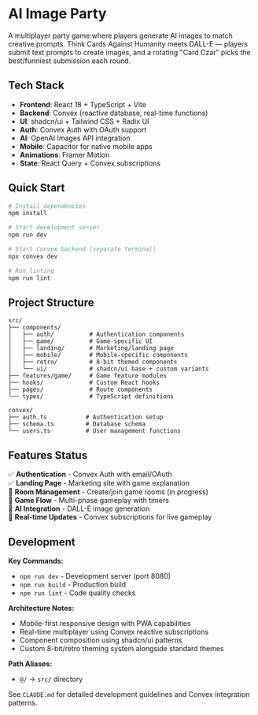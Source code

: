# AI Image Party

A multiplayer party game where players generate AI images to match creative prompts. Think Cards Against Humanity meets DALL-E — players submit text prompts to create images, and a rotating "Card Czar" picks the best/funniest submission each round.

## Tech Stack

- **Frontend**: React 18 + TypeScript + Vite
- **Backend**: Convex (reactive database, real-time functions)
- **UI**: shadcn/ui + Tailwind CSS + Radix UI
- **Auth**: Convex Auth with OAuth support
- **AI**: OpenAI Images API integration
- **Mobile**: Capacitor for native mobile apps
- **Animations**: Framer Motion
- **State**: React Query + Convex subscriptions

## Quick Start

```bash
# Install dependencies
npm install

# Start development server
npm run dev

# Start Convex backend (separate terminal)
npx convex dev

# Run linting
npm run lint
```

## Project Structure

```
src/
├── components/
│   ├── auth/          # Authentication components
│   ├── game/          # Game-specific UI
│   ├── landing/       # Marketing/landing page
│   ├── mobile/        # Mobile-specific components
│   ├── retro/         # 8-bit themed components
│   └── ui/            # shadcn/ui base + custom variants
├── features/game/     # Game feature modules
├── hooks/             # Custom React hooks
├── pages/             # Route components
└── types/             # TypeScript definitions

convex/
├── auth.ts           # Authentication setup
├── schema.ts         # Database schema
└── users.ts          # User management functions
```

## Features Status

✅ **Authentication** - Convex Auth with email/OAuth  
✅ **Landing Page** - Marketing site with game explanation  
🚧 **Room Management** - Create/join game rooms (in progress)  
🚧 **Game Flow** - Multi-phase gameplay with timers  
🚧 **AI Integration** - DALL-E image generation  
🚧 **Real-time Updates** - Convex subscriptions for live gameplay  

## Development

**Key Commands:**
- `npm run dev` - Development server (port 8080)
- `npm run build` - Production build
- `npm run lint` - Code quality checks

**Architecture Notes:**
- Mobile-first responsive design with PWA capabilities
- Real-time multiplayer using Convex reactive subscriptions
- Component composition using shadcn/ui patterns
- Custom 8-bit/retro theming system alongside standard themes

**Path Aliases:**
- `@/` → `src/` directory

See `CLAUDE.md` for detailed development guidelines and Convex integration patterns.